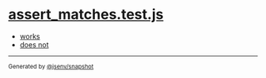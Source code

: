 # [assert_matches.test.js](../assert_matches.test.js)


- [works](works/works.md)
- [does not](does_not/does_not.md)

---

<sub>
  Generated by <a href="https://github.com/jsenv/core/tree/main/packages/independent/snapshot">@jsenv/snapshot</a>
</sub>
